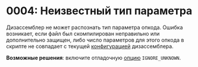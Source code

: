 # 0004: Неизвестный тип параметра

Дизассемблер не может распознать тип параметра опкода. Ошибка возникает, если файл был скомпилирован неправильно или дополнительно защищен, либо число параметров для этого опкода в скрипте не совпадает с текущей [конфигурацией](../../edit-modes/opcodes-list-scm.ini.md) дизассемблера.

**Возможные решения**: включите отладочную [опцию](../../console.md#ignore_unknown) `IGNORE_UNKNOWN`.







